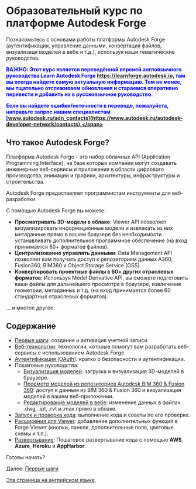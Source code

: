 # Образовательный курс по платформе Autodesk Forge

Познакомьтесь с основами работы платформы Autodesk Forge (аутентификация, управление данными, конвертация файлов, визуализаця моделей в вебе и т.д.), используя наши тематические руководства.

**<span style="color:blue">ВАЖНО: Этот курс является переведённой версией англоязычного руководства Learn Autodesk Forge https://learnforge.autodesk.io, там вы всегда найдете самую актуальную информацию. Тем не менее, мы тщательно отслеживаем обновления и стараемся оперативно перевести и добавить их в русскоязычное руководство.</span>**

**<span style="color:blue">Если вы найдете ошибки/неточности в переводе, пожалуйста, направьте запрос нашим специалистам [www.autodesk.ru/adn_contacts](https://www.autodesk.ru/autodesk-developer-network/contacts).</span>** 

## Что такое Autodesk Forge?

Платформа Autodesk Forge - это набор облачных API (Application Programming Interface), на базе которых компании могут создавать инженерные веб-сервисы и приложения в области цифрового производства, анимации и графики, архитектуры, инфраструктуры и строительства.

Autodesk Forge предоставляет программистам инструменты для веб-разработки. 

С помощью Autodesk Forge вы можете:
- **Просматривать 3D-модели в облаке**: Viewer API позволяет визуализировать информационные модели и извлекать из них метаданные прямо в вашем браузере без необходимости устанавливать дополнительное программное обеспечение (на вход принимается 60+ форматов файлов).
- **Централизованно управлять данными**: Data Management API позволяет вам получать доступ к репозиториям данных A360, Fusion360, BIM360 и Object Storage Service (OSS). 
- **Конвертировать проектные файлы в 60+ других отраслевых форматов**: Используя Model Derivative API, вы сможете подготовить ваши файлы для дальнейшего просмотра в браузере, извлечения геометрии, метаданных и т.д. (на вход принимается более 60 стандартных отраслевых форматов). 

... и многое другое. 

## Содержание

- [Первые шаги](/ru-RU/account/): создание и активация учетной записи.
- [Веб-технологии](/ru-RU/environment/tools/): технологии, которые помогут вам разработать веб-сервисы с использованием Autodesk Forge.
- [Аутентификация (OAuth)](/ru-RU/oauth/): кратко о безопасности и аутентификации.
- Пошаговые руководства: 
  - [Визуализация моделей](/ru-RU/tutorials/viewmodels): загрузка и визуализация 3D-моделей в браузере.
  - [Просмотр моделей из репозиториев Autodesk BIM 360 & Fusion 360](/ru-RU/tutorials/viewhubmodels): доступ к данным из BIM 360 & Fusion 360 и визуализация моделей в вашем веб-приложении.
  - [Редактирование моделей в вебе](/ru-RU/tutorials/modifymodels): изменение данных в файлах .dwg, .ipt, .rvt и .max прямо в облаке. 
- [Запуск и проверка кода](/ru-RU/environment/rundebug/readme.md): выполнение кода и советы по его проверке.
- [Расширения для Viewer](/ru-RU/tutorials/extensions.md): добавление дополнительных функций в Forge Viewer (кнопки, панели, дополнительные поля, цветовые схемы и т.п.).
- [Развертывание](/ru-RU/deployment/): Пошаговое развертывание кода с помощью **AWS**, **Azure**, **Heroku** и **AppHarbor**.

Готовы начать? 

Далее: [Первые шаги](/ru-RU/account/)

[Эта страница на английском языке](https://learnforge.autodesk.io/#/?id=learn-autodesk-forge).
